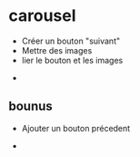 # carousel

+ Créer un bouton "suivant"
+ Mettre des images
+ lier le bouton et les images 
-
## bounus

+ Ajouter un bouton précedent
-